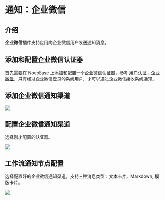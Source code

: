 # 通知：企业微信

<PluginInfo commercial="true" name="wecom"></PluginInfo>

## 介绍

**企业微信**插件支持应用向企业微信用户发送通知消息。

## 添加和配置企业微信认证器

首先需要在 NocoBase 上添加和配置一个企业微信认证器，参考 [用户认证 - 企业微信](./auth)，只有经过企业微信登录的系统用户，才可以通过企业微信接收系统通知。

## 添加企业微信通知渠道

![](https://static-docs.nocobase.com/202412041522365.png)

## 配置企业微信通知渠道

选择刚才配置的认证器。

![](https://static-docs.nocobase.com/202412041525284.png)

## 工作流通知节点配置

选择配置好的企业微信通知渠道，支持三种消息类型：文本卡片，Markdown, 模版卡片。

![](https://static-docs.nocobase.com/202412041529319.png)
